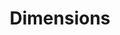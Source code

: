 ---
bigquery: https://console.cloud.google.com/bigquery?p=covid-19-dimensions-ai&page=table&d=data&t=publications
contributors: Digital Science, https://www.digital-science.com/
cost: Free for personal, non-commercial use.
description: Dimensions contains more than 100 million publications, ranging from
  articles published in scholarly journals, books and book chapters, to preprints
  and conference proceedings. All publications are contextualized with linked data
  sets, funding, publications, patents, clinical trials, and policy documents. You
  can also view associated categories, funders, institutions, and researcher profiles.
documentation: https://docs.dimensions.ai/bigquery/index.html
last_edit: 04/11/2022, 23:27:30
location: https://www.dimensions.ai/products/free/
maintained_by: Digital Science, https://www.digital-science.com/
schema_fields:
- labels
- concepts
- end_date
- family_members_ids
- category_hrcs_rac
- start_year
- funder_org
- phase
- date_imported_gbq
- funding_chf
- links
- funder_org_cities
- expiration_year
- proceedings_title
- associated_grant_ids
- doi
- interventions
- license
- external_ids
- date_online
- research_org_state_names
- legal_events
- created_date
- types
- category_icrp_cso
- category_for
- application_number
- associated_publication_doi
- original_assignee_countries
- end_year
- email_address
- research_orgs
- pmid
- associated_publication_arxiv_id
- funding_jpy
- category_sdg
- parent_id
- original_title
- associated_publication_id
- category_hra
- metrics
- wikipedia_url
- categories
- funder_countries
- legal_status
- publication_date
- book_series_title
- pages
- family_id
- cited_by_ids
- funding_nzd
- funding_eur
- abstract
- language
- grant_number
- repository_url
- acronym
- funder_org_acronyms
- assignee_countries
- arxiv_id
- filing_year
- citation_string
- open_access_categories
- active_years
- granted_date
- assignee_orgs
- authors
- ipcr
- original_abstract
- filing_date
- brief_title
- funding_details
- filing_status
- repository_name
- registry
- conditions
- organisation_details
- funder_org_countries
- description
- research_org_countries
- address
- funding_currency
- open_access_categories_v2
- journal_lists
- acronyms
- journal
- patent_ids
- volume
- research_org_country_names
- conference
- funder_org_state_codes
- title
- altmetrics
- associated_publication_pmid
- category_bra
- type
- category_hrcs_hc
- family_count
- category_icrp_ct
- eisbn
- resulting_publication_ids
- funding_aud
- source_id
- mesh_terms
- book_title
- year
- date_normal
- category_rcdc
- date_inserted
- repository_id
- aliases
- publisher
- embargo_date
- reference_ids
- original_assignee_orgs
- issue
- linkout
- funder_orgs
- research_org_cities
- pmcid
- inventor_names
- editors
- original_assignee
- subtitles
- granted_year
- researcher_ids
- priority_date
- kind
- citations_count
- research_org_state_codes
- priority_year
- current_assignee
- resulting_publication_doi
- funding_cad
- funding_gbp
- date_modified
- funding_amount
- gender
- mesh_headings
- id
- funding_cny
- date
- funding_usd
- category_uoa
- investigators
- research_org_city_names
- supporting_grant_ids
- date_print
- established
- jurisdiction
- current_assignee_countries
- status
- start_date
- name
- citations
- isbn
- current_assignee_orgs
- clinical_trial_ids
- cpc
- foa_number
- publication_year
- acknowledgements
- publication_ids
- expiration_date
- relationships
shortname: dimensions
tags:
- scholarly literature
- patents
- funding
- clinical trials
- academic profiles
terms_of_use: 'Use of both the Dimensions COVID-19 dataset and full Dimensions dataset
  are subject to the Dimensions Terms of use: https://www.dimensions.ai/policies-terms-legal '
title: Dimensions
uuid: dcff88bd-fe6b-4fdb-8159-809bf9d7bc1c
---